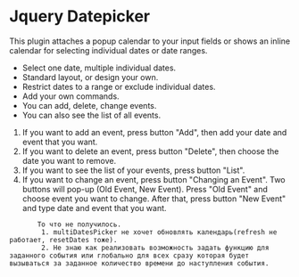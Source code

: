  <div class="col-md-4" id="opener5">
            <h1>Jquery Datepicker</h1>
            <p>This plugin attaches a popup calendar to your input fields or shows an inline calendar for selecting individual dates or date ranges.</p>
            <ul>
              <li>Select one date, multiple individual dates.</li>
              <li>Standard layout, or design your own.</li>
              <li>Restrict dates to a range or exclude individual dates.</li>
              <li>Add your own commands.</li>
              <li>You can add, delete, change events.</li>
              <li>You can also see the list of all events.</li>
            </ul>
            <ol start="1">
              <li>If you want to add an event, press button "Add", then add your date and event that you want.</li>
              <li>If you want to delete an event, press button "Delete", then choose the date you want to remove.</li>
              <li>If you want to see the list of your events, press button "List".</li>
              <li>If you want to change an event, press button "Changing an Event". Two buttons will pop-up (Old Event, New Event). Press "Old Event" and choose event you want to change. After that, press button "New Event" and type date and event that you want.</li>
            </ol>
          </div>

           То что не получилось.
            1. multiDatesPicker не хочет обновлять календарь(refresh не работает, resetDates тоже).
            2. Не знаю как реализовать возможность задать функцию для заданного события или глобально для всех сразу которая будет вызываться за заданное количество времени до наступления события.
            
